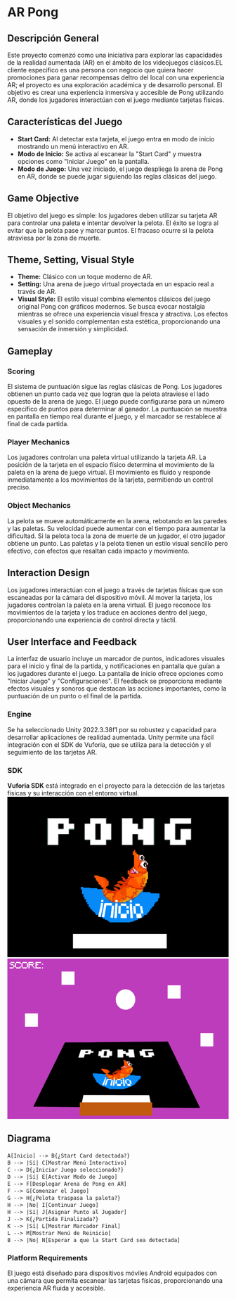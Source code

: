 # AR Pong

## Descripción General
Este proyecto comenzó como una iniciativa para explorar las capacidades de la realidad aumentada (AR) en el ámbito de los videojuegos clásicos.EL cliente especifico es una persona con negocio que quiera hacer promociones para ganar recompensas deltro del local con una experiencia AR; el proyecto es una exploración académica y de desarrollo personal. El objetivo es crear una experiencia inmersiva y accesible de Pong utilizando AR, donde los jugadores interactúan con el juego mediante tarjetas físicas.

## Características del Juego
- **Start Card:** Al detectar esta tarjeta, el juego entra en modo de inicio mostrando un menú interactivo en AR.
- **Modo de Inicio:** Se activa al escanear la "Start Card" y muestra opciones como "Iniciar Juego" en la pantalla.
- **Modo de Juego:** Una vez iniciado, el juego despliega la arena de Pong en AR, donde se puede jugar siguiendo las reglas clásicas del juego.

## Game Objective
El objetivo del juego es simple: los jugadores deben utilizar su tarjeta AR para controlar una paleta e intentar devolver la pelota. El éxito se logra al evitar que la pelota pase y marcar puntos. El fracaso ocurre si la pelota atraviesa por la zona de muerte.

## Theme, Setting, Visual Style
- **Theme:** Clásico con un toque moderno de AR.
- **Setting:** Una arena de juego virtual proyectada en un espacio real a través de AR.
- **Visual Style:** El estilo visual combina elementos clásicos del juego original Pong con gráficos modernos. Se busca evocar nostalgia mientras se ofrece una experiencia visual fresca y atractiva. Los efectos visuales y el sonido complementan esta estética, proporcionando una sensación de inmersión y simplicidad.

## Gameplay

### Scoring
El sistema de puntuación sigue las reglas clásicas de Pong. Los jugadores obtienen un punto cada vez que logran que la pelota atraviese el lado opuesto de la arena de juego. El juego puede configurarse para un número específico de puntos para determinar al ganador. La puntuación se muestra en pantalla en tiempo real durante el juego, y el marcador se restablece al final de cada partida.

### Player Mechanics
Los jugadores controlan una paleta virtual utilizando la tarjeta AR. La posición de la tarjeta en el espacio físico determina el movimiento de la paleta en la arena de juego virtual. El movimiento es fluido y responde inmediatamente a los movimientos de la tarjeta, permitiendo un control preciso.

### Object Mechanics
La pelota se mueve automáticamente en la arena, rebotando en las paredes y las paletas. Su velocidad puede aumentar con el tiempo para aumentar la dificultad. Si la pelota toca la zona de muerte de un jugador, el otro jugador obtiene un punto. Las paletas y la pelota tienen un estilo visual sencillo pero efectivo, con efectos que resaltan cada impacto y movimiento.

## Interaction Design
Los jugadores interactúan con el juego a través de tarjetas físicas que son escaneadas por la cámara del dispositivo móvil. Al mover la tarjeta, los jugadores controlan la paleta en la arena virtual. El juego reconoce los movimientos de la tarjeta y los traduce en acciones dentro del juego, proporcionando una experiencia de control directa y táctil.

## User Interface and Feedback
La interfaz de usuario incluye un marcador de puntos, indicadores visuales para el inicio y final de la partida, y notificaciones en pantalla que guían a los jugadores durante el juego. La pantalla de inicio ofrece opciones como "Iniciar Juego" y "Configuraciones". El feedback se proporciona mediante efectos visuales y sonoros que destacan las acciones importantes, como la puntuación de un punto o el final de la partida.

### Engine
Se ha seleccionado Unity 2022.3.38f1 por su robustez y capacidad para desarrollar aplicaciones de realidad aumentada. Unity permite una fácil integración con el SDK de Vuforia, que se utiliza para la detección y el seguimiento de las tarjetas AR.

### SDK
**Vuforia SDK** está integrado en el proyecto para la detección de las tarjetas físicas y su interacción con el entorno virtual.
![Texto alternativo](https://github.com/Cristian171/3D-DOC/blob/main/Recursos/inicioG.png?raw=true)
![Texto alternativo](https://github.com/Cristian171/3D-DOC/blob/main/Recursos/image.png?raw=true)

## Diagrama

    A[Inicio] --> B{¿Start Card detectada?}
    B --> |Sí| C[Mostrar Menú Interactivo]
    C --> D{¿Iniciar Juego seleccionado?}
    D --> |Sí| E[Activar Modo de Juego]
    E --> F[Desplegar Arena de Pong en AR]
    F --> G[Comenzar el Juego]
    G --> H{¿Pelota traspasa la paleta?}
    H --> |No| I[Continuar Juego]
    H --> |Sí| J[Asignar Punto al Jugador]
    J --> K{¿Partida Finalizada?}
    K --> |Sí| L[Mostrar Marcador Final]
    L --> M[Mostrar Menú de Reinicio]
    B --> |No| N[Esperar a que la Start Card sea detectada]

### Platform Requirements
El juego está diseñado para dispositivos móviles Android equipados con una cámara que permita escanear las tarjetas físicas, proporcionando una experiencia AR fluida y accesible.
